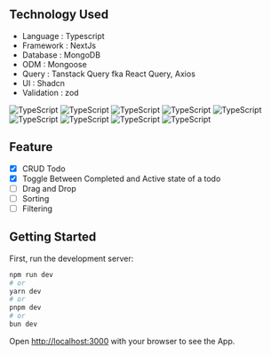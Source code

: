 ## Technology Used
- Language : Typescript
- Framework : NextJs
- Database : MongoDB
- ODM : Mongoose
- Query : Tanstack Query fka React Query, Axios 
- UI : Shadcn 
- Validation : zod


![TypeScript](https://img.shields.io/badge/TypeScript-3178c6?style=for-the-badge&logo=typescript&logoColor=white)
![TypeScript](https://img.shields.io/badge/NextJS-ffffff?style=for-the-badge&logo=next.js&logoColor=black)
![TypeScript](https://img.shields.io/badge/React-ffffff?style=for-the-badge&logo=react&logoColor=blue)
![TypeScript](https://img.shields.io/badge/MongoDB-white?style=for-the-badge&logo=mongodb&logoColor=green)
![TypeScript](https://img.shields.io/badge/Mongoose-red?style=for-the-badge&logo=&logoColor=red)
![TypeScript](https://img.shields.io/badge/React%20Query-white?style=for-the-badge&logo=reactquery&logoColor=FF4154)
![TypeScript](https://img.shields.io/badge/Axios-white?style=for-the-badge&logo=axios&logoColor=5A29E4)
![TypeScript](https://img.shields.io/badge/Shadcn%20UI-white?style=for-the-badge&logo=shadcnui&logoColor=black)
![TypeScript](https://img.shields.io/badge/Zod-white?style=for-the-badge&logo=zod&logoColor=3E67B1)


 
## Feature
- [x] CRUD  Todo 
- [x] Toggle Between Completed and Active state of a todo
- [ ] Drag and Drop
- [ ] Sorting
- [ ] Filtering

## Getting Started

First, run the development server:

```bash
npm run dev
# or
yarn dev
# or
pnpm dev
# or
bun dev
```

Open [http://localhost:3000](http://localhost:3000) with your browser to see the App.

